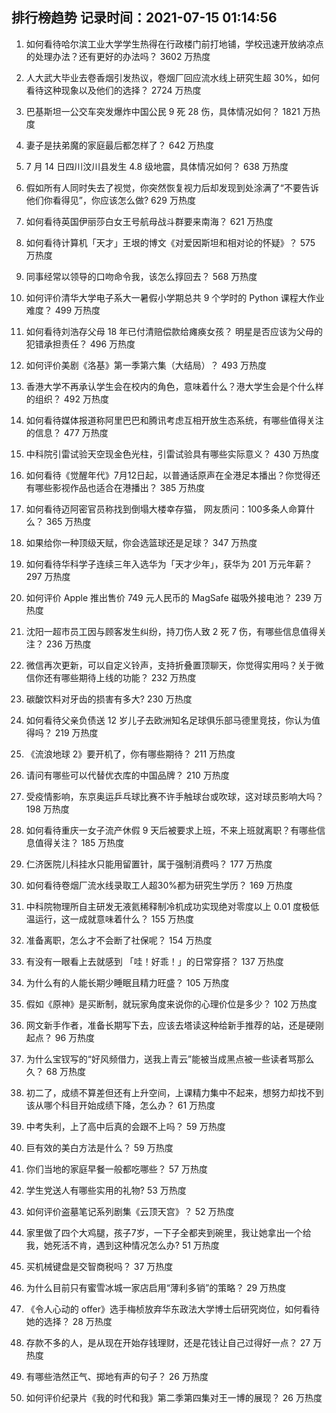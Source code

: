 
## 排行榜趋势 记录时间：2021-07-15 01:14:56
  
  1. 如何看待哈尔滨工业大学学生热得在行政楼门前打地铺，学校迅速开放纳凉点的处理办法？还有更好的办法吗？ 3602 万热度
    
  2. 人大武大毕业去卷香烟引发热议，卷烟厂回应流水线上研究生超 30%，如何看待这种现象以及他们的选择？ 2724 万热度
    
  3. 巴基斯坦一公交车突发爆炸中国公民 9 死 28 伤，具体情况如何？ 1821 万热度
    
  4. 妻子是扶弟魔的家庭最后都怎样了？ 642 万热度
    
  5. 7 月 14 日四川汶川县发生 4.8 级地震，具体情况如何？ 638 万热度
    
  6. 假如所有人同时失去了视觉，你突然恢复视力后却发现到处涂满了“不要告诉他们你看得见”，你应该怎么做? 629 万热度
    
  7. 如何看待英国伊丽莎白女王号航母战斗群要来南海？ 621 万热度
    
  8. 如何看待计算机「天才」王垠的博文《对爱因斯坦和相对论的怀疑》？ 575 万热度
    
  9. 同事经常以领导的口吻命令我，该怎么㨃回去？ 568 万热度
    
  10. 如何评价清华大学电子系大一暑假小学期总共 9 个学时的 Python 课程大作业难度？ 499 万热度
    
  11. 如何看待刘浩存父母 18 年已付清赔偿款给瘫痪女孩？ 明星是否应该为父母的犯错承担责任？ 496 万热度
    
  12. 如何评价美剧《洛基》第一季第六集（大结局）？ 493 万热度
    
  13. 香港大学不再承认学生会在校内的角色，意味着什么？港大学生会是个什么样的组织？ 492 万热度
    
  14. 如何看待媒体报道称阿里巴巴和腾讯考虑互相开放生态系统，有哪些值得关注的信息？ 477 万热度
    
  15. 中科院引雷试验天空现金色光柱，引雷试验具有哪些实际意义？ 430 万热度
    
  16. 如何看待《觉醒年代》7月12日起，以普通话原声在全港足本播出？你觉得还有哪些影视作品也适合在港播出？ 385 万热度
    
  17. 如何看待迈阿密官员称找到倒塌大楼幸存猫， 网友质问：100多条人命算什么？ 365 万热度
    
  18. 如果给你一种顶级天赋，你会选篮球还是足球？ 347 万热度
    
  19. 如何看待华科学子连续三年入选华为「天才少年」，获华为 201 万元年薪？ 297 万热度
    
  20. 如何评价 Apple 推出售价 749 元人民币的 MagSafe 磁吸外接电池？ 239 万热度
    
  21. 沈阳一超市员工因与顾客发生纠纷，持刀伤人致 2 死 7 伤，有哪些信息值得关注？ 236 万热度
    
  22. 微信再次更新，可以自定义铃声，支持折叠置顶聊天，你觉得实用吗？关于微信你还有哪些期待上线的功能？ 232 万热度
    
  23. 碳酸饮料对牙齿的损害有多大? 230 万热度
    
  24. 如何看待父亲负债送 12 岁儿子去欧洲知名足球俱乐部马德里竞技，你认为值得吗？ 219 万热度
    
  25. 《流浪地球 2》要开机了，你有哪些期待？ 211 万热度
    
  26. 请问有哪些可以代替优衣库的中国品牌？ 210 万热度
    
  27. 受疫情影响，东京奥运乒乓球比赛不许手触球台或吹球，这对球员影响大吗？ 198 万热度
    
  28. 如何看待重庆一女子流产休假 9 天后被要求上班，不来上班就离职？有哪些信息值得关注？ 185 万热度
    
  29. 仁济医院儿科挂水只能用留置针，属于强制消费吗？ 177 万热度
    
  30. 如何看待卷烟厂流水线录取工人超30%都为研究生学历？ 169 万热度
    
  31. 中科院物理所自主研发无液氦稀释制冷机成功实现绝对零度以上 0.01 度极低温运行，这一成就意味着什么？ 155 万热度
    
  32. 准备离职，怎么才不会断了社保呢？ 154 万热度
    
  33. 有没有一眼看上去就感到 「哇！好乖！」的日常穿搭？ 137 万热度
    
  34. 为什么有的人能长期少睡眠且精力旺盛？ 105 万热度
    
  35. 假如《原神》是买断制，就玩家角度来说你的心理价位是多少？ 102 万热度
    
  36. 网文新手作者，准备长期写下去，应该去塔读这种给新手推荐的站，还是硬刚起点？ 96 万热度
    
  37. 为什么宝钗写的“好风频借力，送我上青云”能被当成黑点被一些读者骂那么久？ 68 万热度
    
  38. 初二了，成绩不算差但还有上升空间，上课精力集中不起来，想努力却找不到该从哪个科目开始成绩下降，怎么办？ 61 万热度
    
  39. 中考失利，上了高中后真的会跟不上吗？ 59 万热度
    
  40. 巨有效的美白方法是什么？ 59 万热度
    
  41. 你们当地的家庭早餐一般都吃哪些？ 57 万热度
    
  42. 学生党送人有哪些实用的礼物? 53 万热度
    
  43. 如何评价盗墓笔记系列剧集《云顶天宫》？ 52 万热度
    
  44. 家里做了四个大鸡腿，孩子7岁，一下子全都夹到碗里，我让她拿出一个给我，她死活不肯，遇到这种情况怎么办? 51 万热度
    
  45. 买机械键盘是交智商税吗？ 37 万热度
    
  46. 为什么目前只有蜜雪冰城一家店启用“薄利多销”的策略？ 29 万热度
    
  47. 《令人心动的 offer》选手梅桢放弃华东政法大学博士后研究岗位，如何看待她的选择？ 28 万热度
    
  48. 存款不多的人，是从现在开始存钱理财，还是花钱让自己过得好一点？ 27 万热度
    
  49. 有哪些浩然正气、掷地有声的句子？ 26 万热度
    
  50. 如何评价纪录片《我的时代和我》第二季第四集对王一博的展现？ 26 万热度
    
